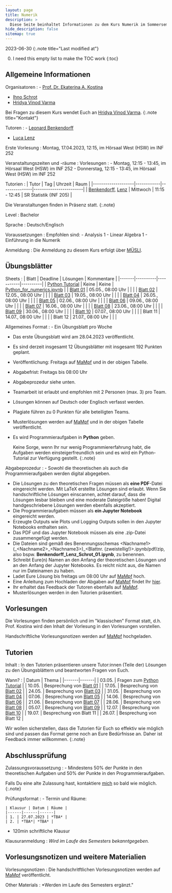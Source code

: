 ```yaml
---
layout: page
title: Numerik 
description: >
  Diese Seite beinhaltet Informationen zu dem Kurs Numerik im Sommersemester 2023.
hide_description: false
sitemap: true
---
```


<!-- invert_sidebar: true -->

2023-06-30
{:.note title="Last modified at"}

0. I need this empty list to make the TOC work
{:toc}

## Allgemeine Informationen

Organisatoren
: - [Prof. Dr. Ekaterina A. Kostina][ekaterina]
  - [Ihno Schrot][ihno]
  - [Hridya Vinod Varma][varma]
  
  Bei Fragen zu diesem Kurs wendet Euch an [Hridya Vinod Varma][varma].
  {:.note title="Kontakt"}
  
Tutoren
: - [Leonard Benkendorff][leo]
  - [Luca Lenz][luca]

Erste Vorlesung
: Montag, 17.04.2023, 12:15, im Hörsaal West (HSW) im INF 252

Veranstaltungszeiten und -räume
: Vorlesungen
  : - Montag, 12:15 - 13:45, im Hörsaal West (HSW) im INF 252
    - Donnerstag, 12:15 - 13:45, im Hörsaal West (HSW) im INF 252
  
  Tutorien
  : | Tutor              | Tag        | Uhrzeit       | Raum                   |
    |--------------------|------------|---------------|------------------------|
    | [Benkendorff][leo], [Lenz][luca]  | Mittwoch   | 11:15 - 12:45 | SR Statistik (INF 205) |
  
  
  Die Veranstaltungen finden in Präsenz statt.
  {:.note}

Level 
: Bachelor

Sprache
: Deutsch/Englisch

Voraussetzungen
: Empfohlen sind:
    - Analysis 1
    - Linear Algebra 1
    - Einführung in die Numerik
  
Anmeldung
: Die Anmeldung zu diesem Kurs erfolgt über [MÜSLI][muesli].

## Übungsblätter

Sheets
: | Blatt | Deadline | Lösungen | Kommentare |
  |-------|----------|-----------|----------|
  | [Python Tutorial][pythontut] | Keine | Keine | [Python_for_numerics.ipynb][pythonnb] |
  | [Blatt 01][sheet01] | 05.05., 08:00 Uhr | | |
  | [Blatt 02][sheet02] | 12.05., 08:00 Uhr | | |
  | [Blatt 03][sheet03] | 19.05., 08:00 Uhr | | |
  | [Blatt 04][sheet04] | 26.05., 08:00 Uhr | | |
  | [Blatt 05][sheet05] | 02.06., 08:00 Uhr | | |
  | [Blatt 06][sheet06] | 09.06., 08:00 Uhr | | |
  | [Blatt 07][sheet07] | 16.06., 08:00 Uhr | | |
  | [Blatt 08][sheet08] | 23.06., 08:00 Uhr | | |
  | [Blatt 09][sheet09] | 30.06., 08:00 Uhr | | |
  | [Blatt 10][sheet10] | 07.07., 08:00 Uhr | | |
  | Blatt 11 | 14.07., 08:00 Uhr | | |
  | Blatt 12 | 21.07., 08:00 Uhr | | |

Allgemeines Format
: - Ein Übungsblatt pro Woche
  - Das erste Übungsblatt wird am 28.04.2023 veröffentlicht.
  - Es sind derzeit insgesamt 12 Übungsblätter mit insgesamt 192 Punkten geplant.
  - Veröffentlichung: Freitags auf [MaMpf][mampf] und in der obigen Tabelle.
  - Abgabefrist: Freitags bis 08:00 Uhr
  - Abgabeprozedur siehe unten.
  - Teamarbeit ist erlaubt und empfohlen mit 2 Personen (max. 3) pro Team.
  - Lösungen können auf Deutsch oder Englisch verfasst werden.
  - Plagiate führen zu 0 Punkten für alle beteiligten Teams.
  - Musterlösungen werden auf [MaMpf][mampf] und in der obigen Tabelle veröffentlicht.
  - Es wird Programmieraufgaben in **Python** geben.

    Keine Sorge, wenn Ihr nur wenig Programmiererfahrung habt, die Aufgaben werden einsteigerfreundlich sein und es wird ein Python-Tutorial zur Verfügung gestellt. 
    {:.note}

Abgabeprozedur
: - Sowohl die theoretischen als auch die Programmieraufgaben werden digital abgegeben.
  - Die Lösungen zu den theoretischen Fragen müssen als **eine PDF**-Datei eingereicht werden. Mit LaTeX erstellte Lösungen sind erlaubt. Wenn Sie handschriftliche Lösungen einscannen, achtet darauf, dass die Lösungen lesbar bleiben und eine moderate Dateigröße haben! Digital handgeschriebene Lösungen werden ebenfalls akzeptiert.
  - Die Programmieraufgaben müssen als **ein Jupyter Notebook** eingereicht werden.
  - Erzeugte Outputs wie Plots und Logging Outputs sollen in den Jupyter Notebooks enthalten sein.
  - Das PDF und das Jupyter Notebook müssen als eine .zip-Datei zusammengefügt werden.
  - Die Dateien sind gemäß des Benennungsschemas \<Nachname1\>(\_\<Nachname2\>\_\<Nachname3\>)_\<Blattnr. (zweistellig!)\>\.ipynb/pdf/zip, also bspw. **Benkendorff_Lenz_Schrot_01.ipynb**, zu benennen.
  - Schreibt Eure(n) Namen an den Anfang der theoretischen Lösungen und an den Anfang der Jupyter Notebooks. Es reicht nicht aus, die Namen nur im Dateinamen zu haben.
  - Ladet Eure Lösung bis freitags um 08:00 Uhr auf [MaMpf][mampf] hoch.
  - Eine Anleitung zum Hochladen der Abgaben auf [MaMpf][mampf] findet Ihr [hier][subguide].
  - Ihr erhaltet das Feedback der Tutoren ebenfalls auf [MaMpf][mampf].
  - Musterlösungen werden in den Tutorien präsentiert.

## Vorlesungen

Die Vorlesungen finden persönlich und im "klassischen" Format statt, d.h. Prof. Kostina wird den Inhalt der Vorlesung in den Vorlesungen vorstellen.

Handschriftliche Vorlesungsnotizen werden auf [MaMpf][mampf] hochgeladen.

## Tutorien

Inhalt
: In den Tutorien präsentieren unsere Tutor:innen (Teile der) Lösungen zu den Übungsblättern und beantworten Fragen von Euch.

Wann?
: 
  | Datum | Thema |
  |-------|-------|
  | 03.05. | Fragen zum [Python Tutorial][pythontut] |
  | 10.05. | Besprechung von [Blatt 01][sheet01] |
  | 17.05. | Besprechung von [Blatt 02][sheet02] |
  | 24.05. | Besprechung von [Blatt 03][sheet03] |
  | 31.05. | Besprechung von [Blatt 04][sheet04] |
  | 07.06. | Besprechung von [Blatt 05][sheet05] |
  | 14.06. | Besprechung von [Blatt 06][sheet06] |
  | 21.06. | Besprechung von [Blatt 07][sheet07] |
  | 28.06. | Besprechung von [Blatt 08][sheet08] |
  | 05.07. | Besprechung von [Blatt 09][sheet09] |
  | 12.07. | Besprechung von [Blatt 10][sheet10] |
  | 19.07. | Besprechung von Blatt 11 |
  | 26.07. | Besprechung von Blatt 12 |

Wir wollen sicherstellen, dass die Tutorien für Euch so effektiv wie möglich sind und passen das Format gerne noch an Eure Bedürfnisse an. Daher ist Feedback immer willkommen.
{:.note}

## Abschlussprüfung

Zulassungsvoraussetzung
: - Mindestens 50% der Punkte in den theoretischen Aufgaben und 50% der Punkte in den Programmieraufgaben.
  
  Falls Du eine alte Zulassung hast, kontaktiere [mich][ihno] so bald wie möglich.
  {:.note}
  
Prüfungsformat
: - Termin und Räume:

    | Klausur | Datum | Räume |
    |------|------|------|
    | 1. | 27.07.2023 | *TBA* |
    | 2. | *TBA*| *TBA* |

<!--     Please arrive 15min earlier!
    {:.note title="Important"} -->

  - 120min schriftliche Klausur

<!--   - The exam is not an open book exam. In fact, you are not allowed to bring any materials into the exam, i.e. you are not allowed to use cheat sheets or similar.
  - [Exam Preparation Sheet][exprep] In this document you find general information about the exam and materials for the exam preparation including a list of the most relevant exercises and a list of questions. -->

Klausuranmeldung
: *Wird im Laufe des Semesters bekanntgegeben.*

<!-- - There won't be a dedicated registration for the first exam. Instead, everyone who has passed the admission requirements for the exam, will be registered for the first exam.
  - For the second exam, everyone who has failed the first exam or missed the exam due to illness - in this case a doctor's note is required! - or who have sent [me][ihno] an email before the first exam stating that they only want to take the second exam, will be automatically registered.
  - Note that there will be no more exam dates than these two (16.02, 14.04). This means that if you miss the second exam due to illness, you won't have another chance to take the exam this semester.
  - If you plan to miss an exam for which you have been registered, please send [me][ihno] an email as soon as possible. -->

## Vorlesungsnotizen und weitere Materialien

Vorlesungsnotizen
: Die handschritftlichen Vorlesungsnotizen werden auf [MaMpf][mampf] veröffentlicht.

Other Materials
: *Werden im Laufe des Semesters ergänzt."

[pythontut]: https://heibox.uni-heidelberg.de/f/7a03c5db18bc4807a7a3/
[pythonnb]: https://heibox.uni-heidelberg.de/f/3cf80d0732fd41e69a6d/?dl=1
[sheet01]: https://heibox.uni-heidelberg.de/f/d8455918c79748a7a9a9/
[sheet02]: https://heibox.uni-heidelberg.de/f/da31a5e28a5947f48d8a/
[sheet03]: https://heibox.uni-heidelberg.de/f/9719f23eb3f941ec84f3/
[sheet04]: https://heibox.uni-heidelberg.de/f/4d715fa3bae349339c7b/
[sheet05]: https://heibox.uni-heidelberg.de/f/7faf6e80c0b94ebd91ef/
[sheet06]: https://heibox.uni-heidelberg.de/f/25522b6d115244899775/
[sheet07]: https://heibox.uni-heidelberg.de/f/a740a653ed534c3799b8/
[sheet08]: https://heibox.uni-heidelberg.de/f/8cdd0a578c8043429f42/
[sheet09]: https://heibox.uni-heidelberg.de/f/5d80cacfefc04c6992b0/
[sheet10]: https://heibox.uni-heidelberg.de/f/bdcd32ef6d864d00b067/

[tuts]: #tutorien
[ws]: #collaborative-working-session
[sol]: #presentation-of-solutions
[material]: #vorlesungsnotizen-und-weitere-materialien

[ekaterina]: mailto:ekaterina(dot)kostina(at)iwr(dot)uni-heidelberg(dot)de
[ihno]: mailto:ihno(dot)schrot(at)uni-heidelberg(dot)de
[varma]: mailto:hridya(dot)varma(at)uni-heidelberg(dot)de
[leo]: mailto:benkendorff(at)stud(dot)uni-heidelberg(dot)de
[luca]: mailto:luca(dot)lenz(at)stud(dot)uni-heidelberg(dot)de
[muesli]: https://muesli.mathi.uni-heidelberg.de/lecture/view/1693
[mampf]: https://mampf.mathi.uni-heidelberg.de
[subguide]: https://mampf.blog/zettelabgaben-fur-studierende/


